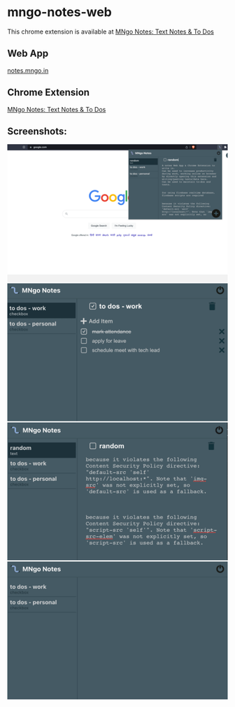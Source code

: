 # mngo-notes-web
This chrome extension is available at 
<a href="https://chrome.google.com/webstore/detail/mngo-notes-text-notes-to/ennpnglofmhmbpijnambnccoaklahfno" target="_blank">MNgo Notes: Text Notes & To Dos</a>


## Web App
<a href="https://notes.mngo.in" target="_blank">notes.mngo.in</a>


## Chrome Extension
<a href="https://chrome.google.com/webstore/detail/mngo-notes-text-notes-to/ennpnglofmhmbpijnambnccoaklahfno" target="_blank">MNgo Notes: Text Notes & To Dos</a>


## Screenshots:
<img src="screenshots/ss 0.png" alt="chromes extension screenshot">

<img src="screenshots/ss 2.png" alt="chromes extension screenshot">

<img src="screenshots/ss 3.png" alt="chromes extension screenshot">

<img src="screenshots/ss 4.png" alt="chromes extension screenshot">